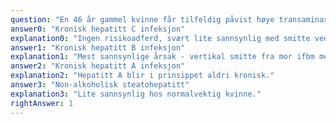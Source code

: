 ```yaml
---
question: "En 46 år gammel kvinne får tilfeldig påvist høye transaminaser, ALAT 140 U/L (ref. < 50) og ASAT 125 U/L (ref. < 50). Hun er født i Norge, vietnamesiske foreldre, har aldri benyttet rusmidler. Hun ble operativt behandlet for cholecystitt i 2007, komplisert med betydelig blødning og ble transfundert med 4 enheter SAG-blod. Hun er normalvektig, har ingen spesiell reiseanamnese. Hun er gift, samme seksualpartner gjennom nesten 20 år og du får ikke frem noen risikoadferd forøvrig heller. Hun bruker ingen medikamenter. Hva er mest sannsynlige årsak til hennes forhøyet leverprøver?"
answer0: "Kronisk hepatitt C infeksjon"
explanation0: "Ingen risikoadferd, svært lite sannsynlig med smitte ved transfusjon i 2007."
answer1: "Kronisk hepatitt B infeksjon"
explanation1: "Mest sannsynlige årsak - vertikal smitte fra mor ifbm med fødsel er sannsynlig smittevei."
answer2: "Kronisk hepatitt A infeksjon"
explanation2: "Hepatitt A blir i prinsippet aldri kronisk."
answer3: "Non-alkoholisk steatohepatitt"
explanation3: "Lite sannsynlig hos normalvektig kvinne."
rightAnswer: 1
---
```

